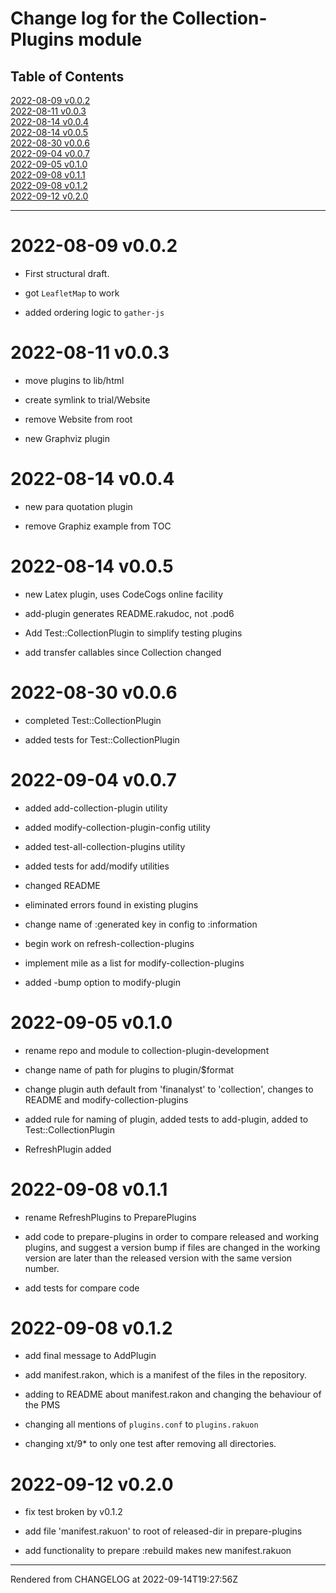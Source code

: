 # Change log for the Collection-Plugins module
>
## Table of Contents
[2022-08-09 v0.0.2](#2022-08-09-v002)  
[2022-08-11 v0.0.3](#2022-08-11-v003)  
[2022-08-14 v0.0.4](#2022-08-14-v004)  
[2022-08-14 v0.0.5](#2022-08-14-v005)  
[2022-08-30 v0.0.6](#2022-08-30-v006)  
[2022-09-04 v0.0.7](#2022-09-04-v007)  
[2022-09-05 v0.1.0](#2022-09-05-v010)  
[2022-09-08 v0.1.1](#2022-09-08-v011)  
[2022-09-08 v0.1.2](#2022-09-08-v012)  
[2022-09-12 v0.2.0](#2022-09-12-v020)  

----
# 2022-08-09 v0.0.2
*  First structural draft.

*  got `LeafletMap` to work

*  added ordering logic to `gather-js`

# 2022-08-11 v0.0.3
*  move plugins to lib/html

*  create symlink to trial/Website

*  remove Website from root

*  new Graphviz plugin

# 2022-08-14 v0.0.4
*  new para quotation plugin

*  remove Graphiz example from TOC

# 2022-08-14 v0.0.5
*  new Latex plugin, uses CodeCogs online facility

*  add-plugin generates README.rakudoc, not .pod6

*  Add Test::CollectionPlugin to simplify testing plugins

*  add transfer callables since Collection changed

# 2022-08-30 v0.0.6
*  completed Test::CollectionPlugin

*  added tests for Test::CollectionPlugin

# 2022-09-04 v0.0.7
*  added add-collection-plugin utility

*  added modify-collection-plugin-config utility

*  added test-all-collection-plugins utility

*  added tests for add/modify utilities

*  changed README

*  eliminated errors found in existing plugins

*  change name of :generated key in config to :information

*  begin work on refresh-collection-plugins

*  implement mile as a list for modify-collection-plugins

*  added -bump option to modify-plugin

# 2022-09-05 v0.1.0
*  rename repo and module to collection-plugin-development

*  change name of path for plugins to plugin/$format

*  change plugin auth default from 'finanalyst' to 'collection', changes to README and modify-collection-plugins

*  added rule for naming of plugin, added tests to add-plugin, added to Test::CollectionPlugin

*  RefreshPlugin added

# 2022-09-08 v0.1.1
*  rename RefreshPlugins to PreparePlugins

*  add code to prepare-plugins in order to compare released and working plugins, and suggest a version bump if files are changed in the working version are later than the released version with the same version number.

*  add tests for compare code

# 2022-09-08 v0.1.2
*  add final message to AddPlugin

*  add manifest.rakon, which is a manifest of the files in the repository.

*  adding to README about manifest.rakon and changing the behaviour of the PMS

*  changing all mentions of `plugins.conf` to `plugins.rakuon`

*  changing xt/9* to only one test after removing all directories.

# 2022-09-12 v0.2.0


*  fix test broken by v0.1.2

*  add file 'manifest.rakuon' to root of released-dir in prepare-plugins

*  add functionality to prepare :rebuild makes new manifest.rakuon





----
Rendered from CHANGELOG at 2022-09-14T19:27:56Z
